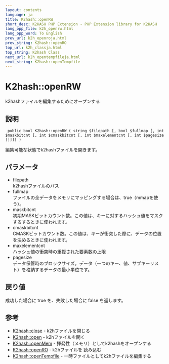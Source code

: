 ```yaml
---
layout: contents
language: ja
title: K2hash::openRW
short_desc: K2HASH PHP Extension - PHP Extension library for K2HASH
lang_opp_file: k2h_openrw.html
lang_opp_word: To English
prev_url: k2h_openroja.html
prev_string: K2hash::openRO
top_url: k2h_classja.html
top_string: K2hash Class
next_url: k2h_opentempfileja.html
next_string: K2hash::openTempfile
---
```


# K2hash::openRW
k2hashファイルを編集するためにオープンする

## 説明
```
 public bool K2hash::openRW ( string $filepath [, bool $fullmap [, int $maskbitcnt [, int $cmaskbitcnt [, int $maxelementcnt [, int $pagesize ]]]]] )
```
編集可能な状態でk2hashファイルを開きます。 

## パラメータ
- filepath  
k2hashファイルのパス
- fullmap  
ファイルの全データをメモリにマッピングする場合は、true（mmapを使う）。
- maskbitcnt  
初期MASKビットカウント数。この値は、キーに対するハッシュ値をマスクするするときに使われます。
- cmaskbitcnt  
CMASKビットカウント数。この値は、キーが衝突した際に、データの位置を決めるときに使われます。
- maxelementcnt  
ハッシュ値の衝突時の重複された要素数の上限
- pagesize  
データ保管時のブロックサイズ。データ（一つのキー、値、サブキーリスト）を格納するデータの最小単位です。

## 戻り値
成功した場合に true を、失敗した場合に false を返します。 

## 参考
- [K2hash::close](k2h_closeja.html) - k2hファイルを閉じる
- [K2hash::open](k2h_openja.html) - k2hファイルを開く
- [K2hash::openMem](k2h_openmemja.html) - 揮発性（メモリ）としてk2hashをオープンする
- [K2hash::openRO](k2h_openroja.html) - k2hファイルを 読み込む
- [K2hash::openTempfile](k2h_opentempfileja.html) - 一時ファイルとしてk2hファイルを編集する
